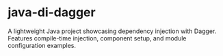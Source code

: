 # java-di-dagger
A lightweight Java project showcasing dependency injection with Dagger. Features compile-time injection, component setup, and module configuration examples.
